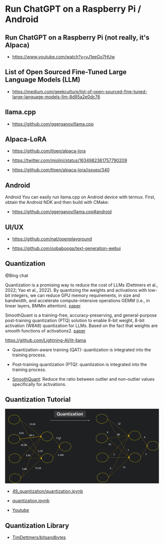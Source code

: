 
# Run ChatGPT on a Raspberry Pi / Android

## Run ChatGPT on a Raspberry Pi (not really, it's Alpaca)

- https://www.youtube.com/watch?v=vJ1eeGo7HUw

## List of Open Sourced Fine-Tuned Large Language Models (LLM)

- https://medium.com/geekculture/list-of-open-sourced-fine-tuned-large-language-models-llm-8d95a2e0dc76

## llama.cpp

- https://github.com/ggerganov/llama.cpp

## Alpaca-LoRA

- https://github.com/tloen/alpaca-lora

- https://twitter.com/miolini/status/1634982361757790209

- https://github.com/tloen/alpaca-lora/issues/340

## Android

Android
You can easily run llama.cpp on Android device with termux. First, obtain the Android NDK and then build with CMake:

- https://github.com/ggerganov/llama.cpp#android

## UI/UX

- https://github.com/nat/openplayground

- https://github.com/oobabooga/text-generation-webui

## Quantization

@Bing chat

Quantization is a promising way to reduce the cost of LLMs (Dettmers et al., 2022; Yao et al., 2022). By quantizing the weights and activations with low-bit integers, we can reduce GPU memory requirements, in size and bandwidth, and accelerate compute-intensive operations GEMM (i.e., in linear layers, BMMin attention). [paper](https://arxiv.org/pdf/2211.10438.pdf)

SmoothQuant is a training-free, accuracy-preserving, and general-purpose post-training quantization (PTQ) solution to enable 8-bit weight, 8-bit activation (W8A8) quantization for LLMs. Based on the fact that weights are smooth functions of activations2. [paper](https://arxiv.org/abs/2211.10438)

https://github.com/Lightning-AI/lit-llama

- Quantization-aware training (QAT): quantization is integrated into the training process.

- Post-training quantization (PTQ): quantization is integrated into the training process.

- [SmoothQuant](https://pub.towardsai.net/fast-llm-inference-on-cpu-introducing-q8-chat-99e0f30d83db): Reduce the ratio between outlier and non-outlier values specifically for activations.

## Quantization Tutorial

<img src="files/quantization.png" alt="qunat" width="600"/>

- [49_quantization/quantization.ipynb](https://github.com/codebasics/deep-learning-keras-tf-tutorial/blob/master/49_quantization/quantization.ipynb)

- [quantization.ipynb](quantization/quantization.ipynb)

- [Youtube](https://youtu.be/v1oHf1KV6kM)

## Quantization Library

- [TimDettmers/bitsandbytes](https://github.com/TimDettmers/bitsandbytes)